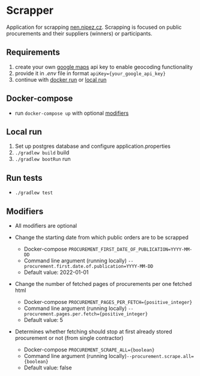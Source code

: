 # Scrapper

Application for scrapping [nen.nipez.cz](https://nen.nipez.cz/en/profily-zadavatelu-platne). Scrapping is focused on
public
procurements and their suppliers (winners) or participants.

## Requirements

1. create your own [google maps](https://developers.google.com/maps) api key to enable geocoding functionality
2. provide it in *.env* file in format `apiKey={your_google_api_key}`
3. continue with [docker run](#docker-compose) or [local run](#local-run)

## Docker-compose

- run `docker-compose up` with optional [modifiers](#modifiers)

## Local run

1. Set up postgres database and configure application.properties
2. `./gradlew build` build
3. `./gradlew bootRun` run

## Run tests

- `./gradlew test`

## Modifiers

- All modifiers are optional
- Change the starting date from which public orders are to be scrapped
    - Docker-compose `PROCUREMENT_FIRST_DATE_OF_PUBLICATION=YYYY-MM-DD`
    - Command line argument (running locally) `--procurement.first.date.of.publication=YYYY-MM-DD`
    - Default value: 2022-01-01

- Change the number of fetched pages of procurements per one fetched html
    - Docker-compose `PROCUREMENT_PAGES_PER_FETCH={positive_integer}`
    - Command line argument (running locally) `--procurement.pages.per.fetch={positive_integer}`
    - Default value: 5

- Determines whether fetching should stop at first already stored procurement or not (from single contractor)
    - Docker-compose `PROCUREMENT_SCRAPE_ALL={boolean}`
    - Command line argument (running locally)`--procurement.scrape.all={boolean}`
    - Default value: false